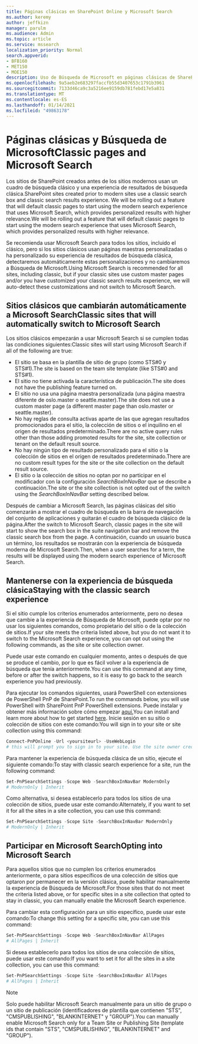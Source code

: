 ```yaml
---
title: Páginas clásicas en SharePoint Online y Microsoft Search
ms.author: keremy
author: jeffkizn
manager: parulm
ms.audience: Admin
ms.topic: article
ms.service: mssearch
localization_priority: Normal
search.appverid:
- BFB160
- MET150
- MOE150
description: Uso de Búsqueda de Microsoft en páginas clásicas de SharePoint
ms.openlocfilehash: 9a5aeb2e683297faccfb55d3407653c1791b3961
ms.sourcegitcommit: 7133d46ca9c3a5216ee9159db781febd17e5a831
ms.translationtype: MT
ms.contentlocale: es-ES
ms.lasthandoff: 01/14/2021
ms.locfileid: "49863178"
---
```

# <a name="classic-pages-and-microsoft-search"></a><span data-ttu-id="753e2-103">Páginas clásicas y Búsqueda de Microsoft</span><span class="sxs-lookup"><span data-stu-id="753e2-103">Classic pages and Microsoft Search</span></span>

<span data-ttu-id="753e2-104">Los sitios de SharePoint creados antes de los sitios modernos usan un cuadro de búsqueda clásico y una experiencia de resultados de búsqueda clásica.</span><span class="sxs-lookup"><span data-stu-id="753e2-104">SharePoint sites created prior to modern sites use a classic search box and classic search results experience.</span></span> <span data-ttu-id="753e2-105">We will be rolling out a feature that will default classic pages to start using the modern search experience that uses Microsoft Search, which provides personalized results with higher relevance.</span><span class="sxs-lookup"><span data-stu-id="753e2-105">We will be rolling out a feature that will default classic pages to start using the modern search experience that uses Microsoft Search, which provides personalized results with higher relevance.</span></span>

<span data-ttu-id="753e2-106">Se recomienda usar Microsoft Search para todos los sitios, incluido el clásico, pero si los sitios clásicos usan páginas maestras personalizadas o ha personalizado su experiencia de resultados de búsqueda clásica, detectaremos automáticamente estas personalizaciones y no cambiaremos a Búsqueda de Microsoft.</span><span class="sxs-lookup"><span data-stu-id="753e2-106">Using Microsoft Search is recommended for all sites, including classic, but if your classic sites use custom master pages and/or you have customized your classic search results experience, we will auto-detect these customizations and not switch to Microsoft Search.</span></span>

## <a name="classic-sites-that-will-automatically-switch-to-microsoft-search"></a><span data-ttu-id="753e2-107">Sitios clásicos que cambiarán automáticamente a Microsoft Search</span><span class="sxs-lookup"><span data-stu-id="753e2-107">Classic sites that will automatically switch to Microsoft Search</span></span>

<span data-ttu-id="753e2-108">Los sitios clásicos empezarán a usar Microsoft Search si se cumplen todas las condiciones siguientes:</span><span class="sxs-lookup"><span data-stu-id="753e2-108">Classic sites will start using Microsoft Search if all of the following are true:</span></span>

* <span data-ttu-id="753e2-109">El sitio se basa en la plantilla de sitio de grupo (como STS#0 y STS#1).</span><span class="sxs-lookup"><span data-stu-id="753e2-109">The site is based on the team site template (like STS#0 and STS#1).</span></span>
* <span data-ttu-id="753e2-110">El sitio no tiene activada la característica de publicación.</span><span class="sxs-lookup"><span data-stu-id="753e2-110">The site does not have the publishing feature turned on.</span></span>
* <span data-ttu-id="753e2-111">El sitio no usa una página maestra personalizada (una página maestra diferente de oslo.master o seattle.master).</span><span class="sxs-lookup"><span data-stu-id="753e2-111">The site does not use a custom master page (a different master page than oslo.master or seattle.master).</span></span>
* <span data-ttu-id="753e2-112">No hay reglas de consulta activas aparte de las que agregan resultados promocionados para el sitio, la colección de sitios o el inquilino en el origen de resultados predeterminado.</span><span class="sxs-lookup"><span data-stu-id="753e2-112">There are no active query rules other than those adding promoted results for the site, site collection or tenant on the default result source.</span></span>
* <span data-ttu-id="753e2-113">No hay ningún tipo de resultado personalizado para el sitio o la colección de sitios en el origen de resultados predeterminado.</span><span class="sxs-lookup"><span data-stu-id="753e2-113">There are no custom result types for the site or the site collection on the default result source.</span></span>
* <span data-ttu-id="753e2-114">El sitio o la colección de sitios no optan por no participar en el modificador con la configuración *SearchBoxInNavBar* que se describe a continuación.</span><span class="sxs-lookup"><span data-stu-id="753e2-114">The site or the site collection is not opted out of the switch using the *SearchBoxInNavBar* setting described below.</span></span>

<span data-ttu-id="753e2-115">Después de cambiar a Microsoft Search, las páginas clásicas del sitio comenzarán a mostrar el cuadro de búsqueda en la barra de navegación del conjunto de aplicaciones y quitarán el cuadro de búsqueda clásico de la página.</span><span class="sxs-lookup"><span data-stu-id="753e2-115">After the switch to Microsoft Search, classic pages in the site will start to show the search box in the suite navigation bar and remove the classic search box from the page.</span></span> <span data-ttu-id="753e2-116">A continuación, cuando un usuario busca un término, los resultados se mostrarán con la experiencia de búsqueda moderna de Microsoft Search.</span><span class="sxs-lookup"><span data-stu-id="753e2-116">Then, when a user searches for a term, the results will be displayed using the modern search experience of Microsoft Search.</span></span>

## <a name="staying-with-the-classic-search-experience"></a><span data-ttu-id="753e2-117">Mantenerse con la experiencia de búsqueda clásica</span><span class="sxs-lookup"><span data-stu-id="753e2-117">Staying with the classic search experience</span></span>

<span data-ttu-id="753e2-118">Si el sitio cumple los criterios enumerados anteriormente, pero no desea que cambie a la experiencia de Búsqueda de Microsoft, puede optar por no usar los siguientes comandos, como propietario del sitio o de la colección de sitios.</span><span class="sxs-lookup"><span data-stu-id="753e2-118">If your site meets the criteria listed above, but you do not want it to switch to the Microsoft Search experience, you can opt out using the following commands, as the site or site collection owner.</span></span>

<span data-ttu-id="753e2-119">Puede usar este comando en cualquier momento, antes o después de que se produce el cambio, por lo que es fácil volver a la experiencia de búsqueda que tenía anteriormente.</span><span class="sxs-lookup"><span data-stu-id="753e2-119">You can use this command at any time, before or after the switch happens, so it is easy to go back to the search experience you had previously.</span></span>

<span data-ttu-id="753e2-120">Para ejecutar los comandos siguientes, usará PowerShell con extensiones de PowerShell PnP de SharePoint.</span><span class="sxs-lookup"><span data-stu-id="753e2-120">To run the commands below, you will use PowerShell with SharePoint PnP PowerShell extensions.</span></span> <span data-ttu-id="753e2-121">Puede instalar y obtener más información sobre cómo empezar [aquí.](https://docs.microsoft.com/powershell/sharepoint/sharepoint-pnp/sharepoint-pnp-cmdlets?view=sharepoint-ps)</span><span class="sxs-lookup"><span data-stu-id="753e2-121">You can install and learn more about how to get started [here](https://docs.microsoft.com/powershell/sharepoint/sharepoint-pnp/sharepoint-pnp-cmdlets?view=sharepoint-ps).</span></span> <span data-ttu-id="753e2-122">Inicie sesión en su sitio o colección de sitios con este comando:</span><span class="sxs-lookup"><span data-stu-id="753e2-122">You will sign in to your site or site collection using this command:</span></span>

```powershell
Connect-PnPOnline -Url <yoursiteurl> -UseWebLogin
# this will prompt you to sign in to your site. Use the site owner credentials.
```

<span data-ttu-id="753e2-123">Para mantener la experiencia de búsqueda clásica de un sitio, ejecute el siguiente comando:</span><span class="sxs-lookup"><span data-stu-id="753e2-123">To stay with classic search experience for a site, run the following command:</span></span>

```powershell
Set-PnPSearchSettings -Scope Web -SearchBoxInNavBar ModernOnly
# ModernOnly | Inherit
```

<span data-ttu-id="753e2-124">Como alternativa, si desea establecerlo para todos los sitios de una colección de sitios, puede usar este comando:</span><span class="sxs-lookup"><span data-stu-id="753e2-124">Alternately, if you want to set it for all the sites in a site collection, you can use this command:</span></span>

```powershell
Set-PnPSearchSettings -Scope Site -SearchBoxInNavBar ModernOnly
# ModernOnly | Inherit
```

## <a name="opting-into-microsoft-search"></a><span data-ttu-id="753e2-125">Participar en Microsoft Search</span><span class="sxs-lookup"><span data-stu-id="753e2-125">Opting into Microsoft Search</span></span>

<span data-ttu-id="753e2-126">Para aquellos sitios que no cumplen los criterios enumerados anteriormente, o para sitios específicos de una colección de sitios que optaron por permanecer en la versión clásica, puede habilitar manualmente la experiencia de Búsqueda de Microsoft.</span><span class="sxs-lookup"><span data-stu-id="753e2-126">For those sites that do not meet the criteria listed above, or for specific sites in a site collection that opted to stay in classic, you can manually enable the Microsoft Search experience.</span></span>

<span data-ttu-id="753e2-127">Para cambiar esta configuración para un sitio específico, puede usar este comando:</span><span class="sxs-lookup"><span data-stu-id="753e2-127">To change this setting for a specific site, you can use this command:</span></span>

```powershell
Set-PnPSearchSettings -Scope Web -SearchBoxInNavBar AllPages
# AllPages | Inherit
```

<span data-ttu-id="753e2-128">Si desea establecerlo para todos los sitios de una colección de sitios, puede usar este comando:</span><span class="sxs-lookup"><span data-stu-id="753e2-128">If you want to set it for all the sites in a site collection, you can use this command:</span></span>

```powershell
Set-PnPSearchSettings -Scope Site -SearchBoxInNavBar AllPages
# AllPages | Inherit
```

> [!NOTE]
> <span data-ttu-id="753e2-129">Solo puede habilitar Microsoft Search manualmente para un sitio de grupo o un sitio de publicación (identificadores de plantilla que contienen "STS", "CMSPUBLISHING", "BLANKINTERNET" y "GROUP").</span><span class="sxs-lookup"><span data-stu-id="753e2-129">You can manually enable Microsoft Search only for a Team Site or Publishing Site (template ids that contain "STS", "CMSPUBLISHING", "BLANKINTERNET" and "GROUP").</span></span>

